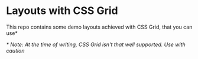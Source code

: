 # Layouts with CSS Grid

This repo contains some demo layouts achieved with CSS Grid, that you can use*

_* Note: At the time of writing, CSS Grid isn't that well supported. Use with caution_
